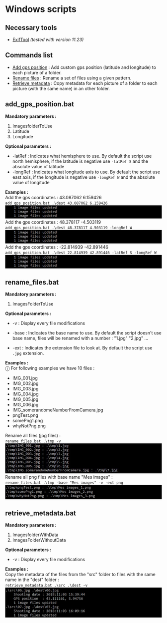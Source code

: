 # Windows scripts

## Necessary tools

- [ExifTool](http://owl.phy.queensu.ca/~phil/exiftool/) _(tested with version 11.23)_

## Commands list

- [Add gps position](##add_gps_position.bat) : Add custom gps position (latitude and longitude) to each picture of a folder.  
- [Rename files](##rename_files.bat) : Rename a set of files using a given pattern.  
- [Retrieve metadata](##retrieve_metadata.bat) : Copy metadata for each picture of a folder to each picture (with the same name) in an other folder.

## add_gps_position.bat

**Mandatory parameters :**

1. ImagesfolderToUse  
2. Latitude  
3. Longitude  

**Optional parameters :**

- -latRef : Indicates what hemisphere to use. By default the script use north hemisphere, if the latitude is negative use `-latRef S` and the absolute value of latitude  
- -longRef : Indicates what longitude axis to use. By default the script use east axis, if the longitude is negative use `-longRef W` and the absolute value of longitude  

**Examples :**  
Add the gps coordinates : 43.087062 6.159426  
`add_gps_position.bat .\dest 43.087062 6.159426`  
 ![example-add_gps_result](imgs/example-add_gps_result.jpg)  
Add the gps coordinates : 48.378117 -4.503119  
`add_gps_position.bat .\dest 48.378117 4.503119 -longRef W`  
 ![example-add_gps_result](imgs/example-add_gps_result.jpg)  
Add the gps coordinates : -22.814939 -42.891446  
`add_gps_position.bat .\dest 22.814939 42.891446 -latRef S -longRef W`  
 ![example-add_gps_result](imgs/example-add_gps_result.jpg)  

## rename_files.bat

**Mandatory parameters :**

1. ImagesFolderToUse  

**Optional parameters :**

- -v : Display every file modifications

- -base : Indicates the base name to use. By default the script doesn't use base name, files will be renamed with a number : "1.jpg" "2.jpg" ...  

- -ext : Indicates the extension file to look at. By default the script use `.jpg` extension.

**Examples :**  
ⓘ For following examples we have 10 files :  

- IMG_001.jpg
- IMG_002.jpg
- IMG_003.jpg
- IMG_004.jpg
- IMG_005.jpg
- IMG_006.jpg
- IMG_somerandomeNumberFromCamera.jpg
- pngTest.png
- somePng1.png
- whyNotPng.png

Rename all files (jpg files) :  
`rename_files.bat .\tmp -v`  
 ![example-rename_files_verbose](imgs/example-rename_files_verbose.jpg)  
Rename all png files with base name "Mes images" :  
`rename_files.bat .\tmp -base "Mes images" -v -ext png`
 ![example-rename_files_base_extension](imgs/example-rename_files_base_extension.jpg)

## retrieve_metadata.bat

**Mandatory parameters :**

1. ImagesfolderWithData  
2. ImagesFolderWithoutData

**Optional parameters :**

- -v : Display every file modifications

**Examples :**  
Copy the metadata of the files from the "src" folder to files with the same name in the "dest" folder :  
`retrieve_metadata.bat .\src .\dest -v`
 ![example-retrieve_metadata_verbose](imgs/example-retrieve_metadata_verbose.jpg)  
